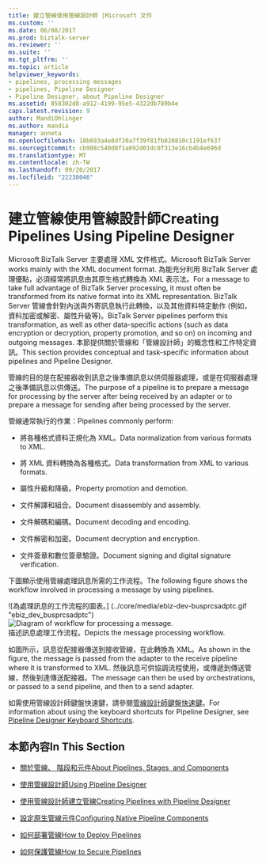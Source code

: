```yaml
---
title: 建立管線使用管線設計師 |Microsoft 文件
ms.custom: ''
ms.date: 06/08/2017
ms.prod: biztalk-server
ms.reviewer: ''
ms.suite: ''
ms.tgt_pltfrm: ''
ms.topic: article
helpviewer_keywords:
- pipelines, processing messages
- pipelines, Pipeline Designer
- Pipeline Designer, about Pipeline Designer
ms.assetid: 858302d8-a912-4199-95e5-4322db789b4e
caps.latest.revision: 9
author: MandiOhlinger
ms.author: mandia
manager: anneta
ms.openlocfilehash: 18b693a4e8df20a7f39f81fb820810c1191ef637
ms.sourcegitcommit: cb908c540d8f1a692d01dc8f313e16cb4b4e696d
ms.translationtype: MT
ms.contentlocale: zh-TW
ms.lasthandoff: 09/20/2017
ms.locfileid: "22238046"
---
```

# <a name="creating-pipelines-using-pipeline-designer"></a><span data-ttu-id="2f627-102">建立管線使用管線設計師</span><span class="sxs-lookup"><span data-stu-id="2f627-102">Creating Pipelines Using Pipeline Designer</span></span>
<span data-ttu-id="2f627-103">Microsoft BizTalk Server 主要處理 XML 文件格式。</span><span class="sxs-lookup"><span data-stu-id="2f627-103">Microsoft BizTalk Server works mainly with the XML document format.</span></span> <span data-ttu-id="2f627-104">為能充分利用 BizTalk Server 處理優點，必須經常將訊息由其原生格式轉換為 XML 表示法。</span><span class="sxs-lookup"><span data-stu-id="2f627-104">For a message to take full advantage of BizTalk Server processing, it must often be transformed from its native format into its XML representation.</span></span> <span data-ttu-id="2f627-105">BizTalk Server 管線會針對內送與外寄訊息執行此轉換，以及其他資料特定動作 (例如，資料加密或解密、屬性升級等)。</span><span class="sxs-lookup"><span data-stu-id="2f627-105">BizTalk Server pipelines perform this transformation, as well as other data-specific actions (such as data encryption or decryption, property promotion, and so on) on incoming and outgoing messages.</span></span> <span data-ttu-id="2f627-106">本節提供關於管線和「管線設計師」的概念性和工作特定資訊。</span><span class="sxs-lookup"><span data-stu-id="2f627-106">This section provides conceptual and task-specific information about pipelines and Pipeline Designer.</span></span>  
  
 <span data-ttu-id="2f627-107">管線的目的是在配接器收到訊息之後準備訊息以供伺服器處理，或是在伺服器處理之後準備訊息以供傳送。</span><span class="sxs-lookup"><span data-stu-id="2f627-107">The purpose of a pipeline is to prepare a message for processing by the server after being received by an adapter or to prepare a message for sending after being processed by the server.</span></span>  
  
 <span data-ttu-id="2f627-108">管線通常執行的作業：</span><span class="sxs-lookup"><span data-stu-id="2f627-108">Pipelines commonly perform:</span></span>  
  
-   <span data-ttu-id="2f627-109">將各種格式資料正規化為 XML。</span><span class="sxs-lookup"><span data-stu-id="2f627-109">Data normalization from various formats to XML.</span></span>  
  
-   <span data-ttu-id="2f627-110">將 XML 資料轉換為各種格式。</span><span class="sxs-lookup"><span data-stu-id="2f627-110">Data transformation from XML to various formats.</span></span>  
  
-   <span data-ttu-id="2f627-111">屬性升級和降級。</span><span class="sxs-lookup"><span data-stu-id="2f627-111">Property promotion and demotion.</span></span>  
  
-   <span data-ttu-id="2f627-112">文件解譯和組合。</span><span class="sxs-lookup"><span data-stu-id="2f627-112">Document disassembly and assembly.</span></span>  
  
-   <span data-ttu-id="2f627-113">文件解碼和編碼。</span><span class="sxs-lookup"><span data-stu-id="2f627-113">Document decoding and encoding.</span></span>  
  
-   <span data-ttu-id="2f627-114">文件解密和加密。</span><span class="sxs-lookup"><span data-stu-id="2f627-114">Document decryption and encryption.</span></span>  
  
-   <span data-ttu-id="2f627-115">文件簽章和數位簽章驗證。</span><span class="sxs-lookup"><span data-stu-id="2f627-115">Document signing and digital signature verification.</span></span>  
  
 <span data-ttu-id="2f627-116">下圖顯示使用管線處理訊息所需的工作流程。</span><span class="sxs-lookup"><span data-stu-id="2f627-116">The following figure shows the workflow involved in processing a message by using pipelines.</span></span>  
  
 <span data-ttu-id="2f627-117">![為處理訊息的工作流程的圖表。] (../core/media/ebiz-dev-busprcsadptc.gif "ebiz_dev_busprcsadptc")</span><span class="sxs-lookup"><span data-stu-id="2f627-117">![Diagram of workflow for processing a message.](../core/media/ebiz-dev-busprcsadptc.gif "ebiz_dev_busprcsadptc")</span></span>  
<span data-ttu-id="2f627-118">描述訊息處理工作流程。</span><span class="sxs-lookup"><span data-stu-id="2f627-118">Depicts the message processing workflow.</span></span>  
  
 <span data-ttu-id="2f627-119">如圖所示，訊息從配接器傳送到接收管線，在此轉換為 XML。</span><span class="sxs-lookup"><span data-stu-id="2f627-119">As shown in the figure, the message is passed from the adapter to the receive pipeline where it is transformed to XML.</span></span> <span data-ttu-id="2f627-120">然後訊息可供協調流程使用，或傳遞到傳送管線，然後到達傳送配接器。</span><span class="sxs-lookup"><span data-stu-id="2f627-120">The message can then be used by orchestrations, or passed to a send pipeline, and then to a send adapter.</span></span>  
  
 <span data-ttu-id="2f627-121">如需使用管線設計師鍵盤快速鍵，請參閱[管線設計師鍵盤快速鍵](../core/pipeline-designer-keyboard-shortcuts.md)。</span><span class="sxs-lookup"><span data-stu-id="2f627-121">For information about using the keyboard shortcuts for Pipeline Designer, see [Pipeline Designer Keyboard Shortcuts](../core/pipeline-designer-keyboard-shortcuts.md).</span></span>  
  
## <a name="in-this-section"></a><span data-ttu-id="2f627-122">本節內容</span><span class="sxs-lookup"><span data-stu-id="2f627-122">In This Section</span></span>  
  
-   [<span data-ttu-id="2f627-123">關於管線、 階段和元件</span><span class="sxs-lookup"><span data-stu-id="2f627-123">About Pipelines, Stages, and Components</span></span>](../core/about-pipelines-stages-and-components.md)  
  
-   [<span data-ttu-id="2f627-124">使用管線設計師</span><span class="sxs-lookup"><span data-stu-id="2f627-124">Using Pipeline Designer</span></span>](../core/using-pipeline-designer.md)  
  
-   [<span data-ttu-id="2f627-125">使用管線設計師建立管線</span><span class="sxs-lookup"><span data-stu-id="2f627-125">Creating Pipelines with Pipeline Designer</span></span>](../core/creating-pipelines-with-pipeline-designer.md)  
  
-   [<span data-ttu-id="2f627-126">設定原生管線元件</span><span class="sxs-lookup"><span data-stu-id="2f627-126">Configuring Native Pipeline Components</span></span>](../core/configuring-native-pipeline-components.md)  
  
-   [<span data-ttu-id="2f627-127">如何部署管線</span><span class="sxs-lookup"><span data-stu-id="2f627-127">How to Deploy Pipelines</span></span>](../core/how-to-deploy-pipelines.md)  
  
-   [<span data-ttu-id="2f627-128">如何保護管線</span><span class="sxs-lookup"><span data-stu-id="2f627-128">How to Secure Pipelines</span></span>](../core/how-to-secure-pipelines.md)